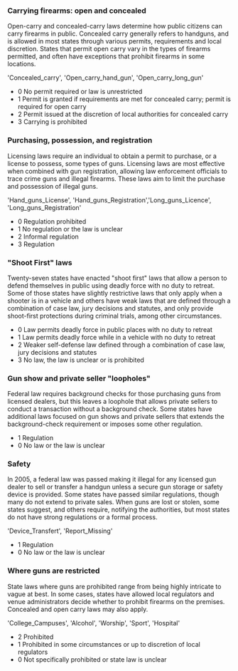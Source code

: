 ### Carrying firearms: open and concealed

Open-carry and concealed-carry laws determine how public citizens can carry firearms in public. Concealed carry generally refers to handguns, and is allowed in most states through various permits, requirements and local discretion. States that permit open carry vary in the types of firearms permitted, and often have exceptions that prohibit firearms in some locations.

'Concealed_carry', 'Open_carry_hand_gun', 'Open_carry_long_gun'

- 0 No permit required or law is unrestricted
- 1 Permit is granted if requirements are met for concealed carry; permit is required for open carry
- 2 Permit issued at the discretion of local authorities for concealed carry
- 3 Carrying is prohibited



### Purchasing, possession, and registration

Licensing laws require an individual to obtain a permit to purchase, or a license to possess, some types of guns. Licensing laws are most effective when combined with gun registration, allowing law enforcement officials to trace crime guns and illegal firearms. These laws aim to limit the purchase and possession of illegal guns.

'Hand_guns_License', 'Hand_guns_Registration','Long_guns_Licence', 'Long_guns_Registration'

- 0 Regulation prohibited
- 1 No regulation or the law is unclear
- 2 Informal regulation
- 3 Regulation

### "Shoot First" laws

Twenty-seven states have enacted "shoot first" laws that allow a person to defend themselves in public using deadly force with no duty to retreat. Some of those states have slightly restrictive laws that only apply when a shooter is in a vehicle and others have weak laws that are defined through a combination of case law, jury decisions and statutes, and only provide shoot-first protections during criminal trials, among other circumstances.

- 0 Law permits deadly force in public places with no duty to retreat
- 1 Law permits deadly force while in a vehicle with no duty to retreat
- 2 Weaker self-defense law defined through a combination of case law, jury decisions and statutes
- 3 No law, the law is unclear or is prohibited

### Gun show and private seller "loopholes"

Federal law requires background checks for those purchasing guns from licensed dealers, but this leaves a loophole that allows private sellers to conduct a transaction without a background check. Some states have additional laws focused on gun shows and private sellers that extends the background-check requirement or imposes some other regulation.

- 1 Regulation
- 0 No law or the law is unclear

### Safety

In 2005, a federal law was passed making it illegal for any licensed gun dealer to sell or transfer a handgun unless a secure gun storage or safety device is provided. Some states have passed similar regulations, though many do not extend to private sales. When guns are lost or stolen, some states suggest, and others require, notifying the authorities, but most states do not have strong regulations or a formal process.


'Device_Transfert', 'Report_Missing'

- 1 Regulation
- 0 No law or the law is unclear

### Where guns are restricted

State laws where guns are prohibited range from being highly intricate to vague at best. In some cases, states have allowed local regulators and venue administrators decide whether to prohibit firearms on the premises. Concealed and open carry laws may also apply.


'College_Campuses', 'Alcohol', 'Worship', 'Sport', 'Hospital'

- 2 Prohibited
- 1 Prohibited in some circumstances or up to discretion of local regulators
- 0 Not specifically prohibited or state law is unclear